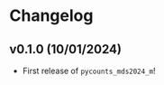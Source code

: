 # Changelog

<!--next-version-placeholder-->

## v0.1.0 (10/01/2024)

- First release of `pycounts_mds2024_m`!